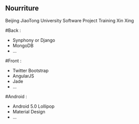 ## Nourriture

Beijing JiaoTong University
Software Project Training
Xin Xing

#Back : 

- Synphony or Django
- MongoDB
- ...

#Front : 

- Twitter Bootstrap
- AngularJS
- Jade
- ...

#Android :

- Android 5.0 Lollipop
- Material Design
- ...

